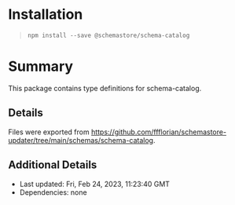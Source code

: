 # Installation
> `npm install --save @schemastore/schema-catalog`

# Summary
This package contains type definitions for schema-catalog.

## Details
Files were exported from https://github.com/ffflorian/schemastore-updater/tree/main/schemas/schema-catalog.

## Additional Details
* Last updated: Fri, Feb 24, 2023, 11:23:40 GMT
* Dependencies: none
